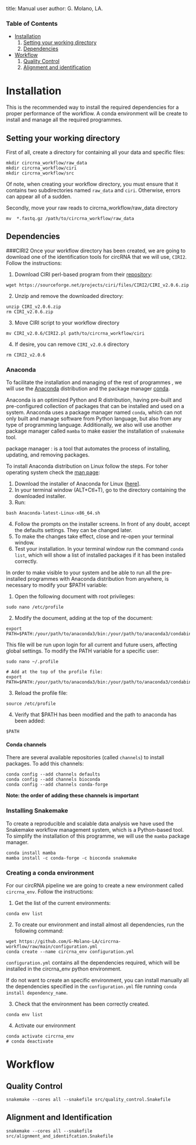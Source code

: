 
title: Manual user
author: G. Molano, LA.


### Table of Contents
* [Installation](#installation)
  1. [Setting your working directory](setting-your-working-directory)
  2. [Dependencies](#dependencies)
* [Workflow](#workflow)
  1. [Quality Control](#quality-control)
  2. [Alignment and identification](#alignment-and-identification)

# Installation
This is the recommended way to install the required dependencies for a proper performance of the workflow. A conda environment  will be create to install and manage all the required programmes.

## Setting your working directory
First of all, create a directory for containing all your data and specific files:
```{bash}
mkdir circrna_workflow/raw_data
mkdir circrna_workflow/ciri
mkdir circrna_workflow/src
```
Of note, when creating your workflow directory, you must ensure that it contains two subdirectories named `raw_data` and `ciri`. Otherwise, errors can appear all of a sudden.

Secondly, move your raw reads to circrna_workflow/raw_data directory
```{bash}
mv  *.fastq.gz /path/to/circrna_workflow/raw_data
```

## Dependencies

###CIRI2
Once your workflow directory has been created, we are going to download one of the identification tools for circRNA that we will use, `CIRI2`. Follow the instructions:

1.  Download CIRI perl-based program from their [repository](https://sourceforge.net/projects/ciri/files/):
```{bash}
wget https://sourceforge.net/projects/ciri/files/CIRI2/CIRI_v2.0.6.zip
```
2. Unzip and remove the downloaded directory:
```
unzip CIRI_v2.0.6.zip
rm CIRI_v2.0.6.zip
```
3. Move CIRI script to your workflow directory
```{bash}
mv CIRI_v2.0.6/CIRI2.pl path/to/circrna_workflow/ciri
```
4. If desire, you can remove `CIRI_v2.0.6` directory
```{bash}
rm CIRI2_v2.0.6
```

### Anaconda
To facilitate the installation and managing of the rest of programmes , we will use the [Anaconda](https://www.anaconda.com/) distribution and the package manager [conda](https://conda.io/projects/conda/en/latest/index.html).

Anaconda is an optimized Python and R distribution, having pre-built and pre-configured collection of packages that can be installed and used on a system. Anaconda uses a package manager named `conda`, which can not only built and manage software from Python language, but also from any type of programming language. Additionally, we also will use another package manager called `mamba` to make easier the installation of `snakemake` tool.

package manager
: is a tool that automates the process of installing, updating, and removing packages.

To install Anaconda distribution on Linux follow the steps. For toher operating system check the [man page](https://conda.io/projects/conda/en/latest/user-guide/install/linux.html):
1. Download the installer of Anaconda for Linux ([here](https://www.anaconda.com/products/individual)].
2. In your terminal window (ALT+Ctl+T), go to the directory containing the downloaded installer.
3. Run:
```{bash}
bash Anaconda-latest-Linux-x86_64.sh
```
4. Follow the prompts on the installer screens. In front of any doubt, accept the defaults settings. They can be changed later.
5. To make the changes take effect, close and re-open your terminal window.
6. Test your installation. In your terminal window run the command `conda list`, which will show a list of installed packages if it has been installed correctly.

In order to make visible to your system and be able to run all the pre-installed programmes with Anaconda distribution from anywhere, is necessary to modify your $PATH variable:
1. Open the following document with root privileges:
```{bash}
sudo nano /etc/profile
```
2. Modify the document, adding at the top of the document:
```{bash}
export PATH=$PATH:/your/path/to/anaconda3/bin:/your/path/to/anaconda3/condabin
```
This file will be run upon login for all current and future users, affecting global settings. To modify the PATH variable for a specific user:
```{bash}
sudo nano ~/.profile

# Add at the top of the profile file:
export PATH=$PATH:/your/path/to/anaconda3/bin:/your/path/to/anaconda3/condabin
```
3. Reload the profile file:
```{bash}
source /etc/profile
```
4. Verify that $PATH has been modified and the path to anaconda has been added:
```
$PATH
```
#### Conda channels
There are several available repositories (called `channels`) to install packages. To add this channels:
```{bash}
conda config --add channels defaults
conda config --add channels bioconda
conda config --add channels conda-forge
```
**Note: the order of adding these channels is important**

### Installing Snakemake
To create a reproducible and scalable data analysis we have used the Snakemake workflow management system, which is a Python-based tool. To simplify the installation of this programme, we will use the `mamba` package manager.

```{bash}
conda install mamba
mamba install -c conda-forge -c bioconda snakemake
```

### Creating a conda environment
For our circRNA pipeline we are going to create a new environment called `circrna_env`. Follow the instructions:

1. Get the list of the current environments:
```{bash}
conda env list
```
2. To create our environment and install almost all dependencies, run the following command:
```{bash}
wget https://github.com/G-Molano-LA/circrna-workflow/raw/main/configuration.yml
conda create --name circrna_env configuration.yml
```
`configuration.yml` contains all the dependencies required, which will be installed in the circrna_env python environment.

If do not want to create an specific environment, you can install manually all the dependencies specified in the `configuration.yml` file running `conda install dependency_name`.

3. Check that the environment has been correctly created.
```{bash}
conda env list
```
4. Activate our environment
```{bash}
conda activate circrna_env
# conda deactivate
```
# Workflow
## Quality Control
```{bash}
snakemake --cores all --snakefile src/quality_control.Snakefile
```
## Alignment and Identification
```{bash}
snakemake --cores all --snakefile src/alignment_and_identifcation.Snakefile
```

